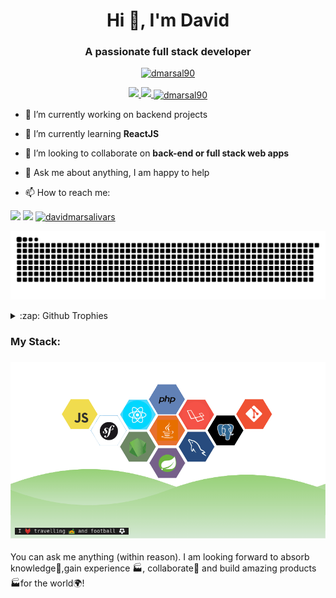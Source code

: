 <h1 align="center">Hi 👋, I'm David</h1>
<h3 align="center">A passionate full stack developer</h3>
<div align="center">
  <a href="https://github.com/dmarsal90">
  <img src="https://komarev.com/ghpvc/?username=dmarsal90&label=Profile%20views&color=0e75b6&style=plastic" alt="dmarsal90" />  
</div>
<p align="left">  </p>
<div align="center">
  <a href="https://github.com/dmarsal90">
  <img height="180em" src="https://github-readme-stats.vercel.app/api?username=dmarsal90&show_icons=true&theme=algolia&border_radius=20&include_all_commits=true&count_private=true"/>
  <img height="180em" src="https://github-readme-stats.vercel.app/api/top-langs/?username=dmarsal90&layout=compact&langs_count=7&theme=algolia&border_radius=20"/>
  <img align="center" height="180em" src="https://github-readme-streak-stats.herokuapp.com/?user=dmarsal90&count_private=true&theme=algolia&border_radius=20" alt="dmarsal90" /></p>
</div>
  
<p align="left"> <a href="https://github.com/ryo-ma/github-profile-trophy"></a> </p>

<div class="pull-left">

- 🔭 I’m currently working on backend projects

- 🌱 I’m currently learning **ReactJS**

- 👯 I’m looking to collaborate on **back-end or full stack web apps**

- 💬 Ask me about anything, I am happy to help

- 📫 How to reach me:  
<div align="left">
  
  <a href = "mailto:davidmarsalivars@gmail.com" target="_blank"><img src="https://img.shields.io/badge/Gmail-D14836?style=for-the-badge&logo=gmail&logoColor=white"></a>
  <a href="https://www.linkedin.com/in/davidmarsalivars" target="_blank"><img src="https://img.shields.io/badge/-LinkedIn-%230077B5?style=for-the-badge&logo=linkedin&logoColor=white"></a> 
  <a href="https://www.hackerrank.com/davidmarsalivars" target="blank"><img src="https://img.shields.io/badge/-Hackerrank-2EC866?style=for-the-badge&logo=HackerRank&logoColor=white" alt="davidmarsalivars"/></a>
    
   ![Snake animation](https://github.com/dmarsal90/dmarsal90/blob/output/github-contribution-grid-snake.svg)
  
</div>
  
 <!-- [![David's github activity graph](https://activity-graph.herokuapp.com/graph?username=dmarsal90&theme=xcode)](https://github.com/dmarsal90)-->

  
<div align="left">
<details>
  <summary>:zap: Github Trophies</summary>
  
  [![trophy](https://github-profile-trophy.vercel.app/?username=dmarsal90&theme=onedark)](https://github.com/dmarsal90/github-profile-trophy)
</div>

<h3 align="left">My Stack:</h3>

<h3 align="center">
<img src="https://raw.githubusercontent.com/dmarsal90/dmarsal90/main/assets/stack-hills.png" alt="stacks"/>
</h3>

You can ask me anything (within reason). I am looking forward to absorb knowledge🧠,gain experience 🏭, collaborate🤝 and build amazing products 🏭for the world🌍!
